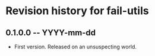 # Revision history for fail-utils

## 0.1.0.0 -- YYYY-mm-dd

* First version. Released on an unsuspecting world.